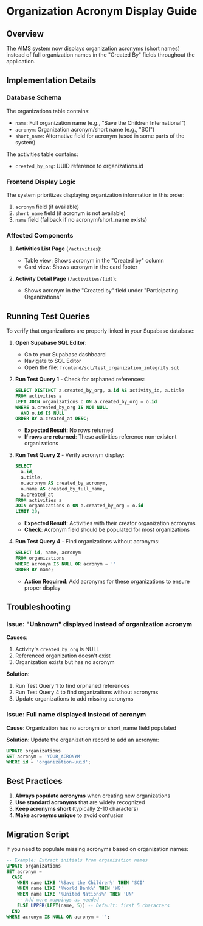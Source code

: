 # Organization Acronym Display Guide

## Overview
The AIMS system now displays organization acronyms (short names) instead of full organization names in the "Created By" fields throughout the application.

## Implementation Details

### Database Schema
The organizations table contains:
- `name`: Full organization name (e.g., "Save the Children International")
- `acronym`: Organization acronym/short name (e.g., "SCI")
- `short_name`: Alternative field for acronym (used in some parts of the system)

The activities table contains:
- `created_by_org`: UUID reference to organizations.id

### Frontend Display Logic
The system prioritizes displaying organization information in this order:
1. `acronym` field (if available)
2. `short_name` field (if acronym is not available)
3. `name` field (fallback if no acronym/short_name exists)

### Affected Components
1. **Activities List Page** (`/activities`):
   - Table view: Shows acronym in the "Created by" column
   - Card view: Shows acronym in the card footer

2. **Activity Detail Page** (`/activities/[id]`):
   - Shows acronym in the "Created by" field under "Participating Organizations"

## Running Test Queries

To verify that organizations are properly linked in your Supabase database:

1. **Open Supabase SQL Editor**:
   - Go to your Supabase dashboard
   - Navigate to SQL Editor
   - Open the file: `frontend/sql/test_organization_integrity.sql`

2. **Run Test Query 1** - Check for orphaned references:
   ```sql
   SELECT DISTINCT a.created_by_org, a.id AS activity_id, a.title
   FROM activities a
   LEFT JOIN organizations o ON a.created_by_org = o.id
   WHERE a.created_by_org IS NOT NULL 
     AND o.id IS NULL
   ORDER BY a.created_at DESC;
   ```
   - **Expected Result**: No rows returned
   - **If rows are returned**: These activities reference non-existent organizations

3. **Run Test Query 2** - Verify acronym display:
   ```sql
   SELECT 
     a.id,
     a.title,
     o.acronym AS created_by_acronym,
     o.name AS created_by_full_name,
     a.created_at
   FROM activities a
   JOIN organizations o ON a.created_by_org = o.id
   LIMIT 20;
   ```
   - **Expected Result**: Activities with their creator organization acronyms
   - **Check**: Acronym field should be populated for most organizations

4. **Run Test Query 4** - Find organizations without acronyms:
   ```sql
   SELECT id, name, acronym
   FROM organizations
   WHERE acronym IS NULL OR acronym = ''
   ORDER BY name;
   ```
   - **Action Required**: Add acronyms for these organizations to ensure proper display

## Troubleshooting

### Issue: "Unknown" displayed instead of organization acronym
**Causes**:
1. Activity's `created_by_org` is NULL
2. Referenced organization doesn't exist
3. Organization exists but has no acronym

**Solution**:
1. Run Test Query 1 to find orphaned references
2. Run Test Query 4 to find organizations without acronyms
3. Update organizations to add missing acronyms

### Issue: Full name displayed instead of acronym
**Cause**: Organization has no acronym or short_name field populated

**Solution**: Update the organization record to add an acronym:
```sql
UPDATE organizations 
SET acronym = 'YOUR_ACRONYM' 
WHERE id = 'organization-uuid';
```

## Best Practices

1. **Always populate acronyms** when creating new organizations
2. **Use standard acronyms** that are widely recognized
3. **Keep acronyms short** (typically 2-10 characters)
4. **Make acronyms unique** to avoid confusion

## Migration Script

If you need to populate missing acronyms based on organization names:
```sql
-- Example: Extract initials from organization names
UPDATE organizations 
SET acronym = 
  CASE 
    WHEN name LIKE '%Save the Children%' THEN 'SCI'
    WHEN name LIKE '%World Bank%' THEN 'WB'
    WHEN name LIKE '%United Nations%' THEN 'UN'
    -- Add more mappings as needed
    ELSE UPPER(LEFT(name, 5)) -- Default: first 5 characters
  END
WHERE acronym IS NULL OR acronym = '';
``` 